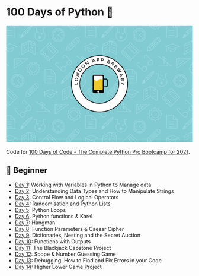 # 100 Days of Python 🐍

![wallpaper](wallpaper.png)

Code for [100 Days of Code - The Complete Python Pro Bootcamp for 2021](https://www.udemy.com/course/100-days-of-code).

## 🔰 Beginner

- [Day 1](day001-014/day001): Working with Variables in Python to Manage data
- [Day 2](day001-014/day002): Understanding Data Types and How to Manipulate Strings
- [Day 3](day001-014/day003): Control Flow and Logical Operators
- [Day 4](day001-014/day004): Randomisation and Python Lists
- [Day 5](day001-014/day005): Python Loops
- [Day 6](day001-014/day006): Python functions & Karel
- [Day 7](day001-014/day007): Hangman
- [Day 8](day001-014/day008): Function Parameters & Caesar Cipher
- [Day 9](day001-014/day009): Dictionaries, Nesting and the Secret Auction
- [Day 10](day001-014/day010): Functions with Outputs
- [Day 11](day001-014/day011): The Blackjack Capstone Project
- [Day 12](day001-014/day012): Scope & Number Guessing Game
- [Day 13](day001-014/day013): Debugging: How to Find and Fix Errors in your Code
- [Day 14](day001-014/day014): Higher Lower Game Project